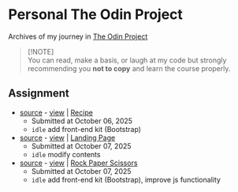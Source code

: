 # Personal The Odin Project
Archives of my journey in [The Odin Project](https://www.theodinproject.com/)

> [!NOTE]\
> You can read, make a basis, or laugh at my code but strongly recommending you **not to copy** and learn the course properly.

## Assignment
- [source](https://github.com/mkgp-dev/personal-top-archive/tree/main/odin-recipes) - [view](https://mkgp-dev.github.io/personal-top-archive/odin-recipes) | [Recipe](https://www.theodinproject.com/lessons/foundations-recipes#assignment)
  - Submitted at October 06, 2025
  - ``idle`` add front-end kit (Bootstrap)
- [source](https://github.com/mkgp-dev/personal-top-archive/tree/main/landing-page) - [view](https://mkgp-dev.github.io/personal-top-archive/landing-page) | [Landing Page](https://www.theodinproject.com/lessons/foundations-landing-page#assignment)
  - Submitted at October 07, 2025
  - ``idle`` modify contents
- [source](https://github.com/mkgp-dev/personal-top-archive/tree/main/rock-paper-scissors) - [view](https://mkgp-dev.github.io/personal-top-archive/rock-paper-scissors) | [Rock Paper Scissors](https://www.theodinproject.com/lessons/foundations-rock-paper-scissors#assignment)
  - Submitted at October 07, 2025
  - ``idle`` add front-end kit (Bootstrap), improve js functionality

